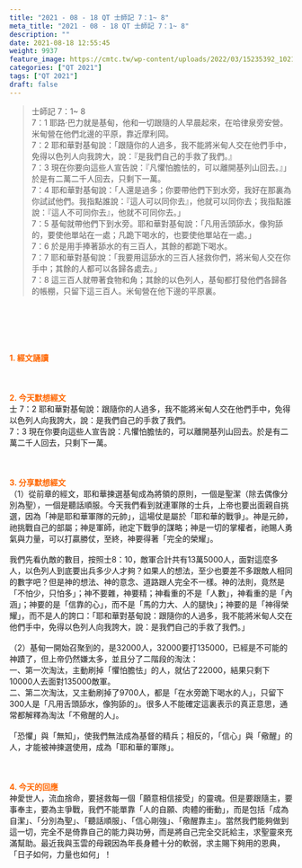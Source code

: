 ```yaml
---
title: "2021 - 08 - 18 QT 士師記 7：1~ 8"
meta_title: "2021 - 08 - 18 QT 士師記 7：1~ 8"
description: ""
date: 2021-08-18 12:55:45
weight: 9937
feature_image: https://cmtc.tw/wp-content/uploads/2022/03/15235392_10211799862337740_180693556567566654_o-1.webp
categories: ["QT 2021"]
tags: ["QT 2021"]
draft: false
---
```


<blockquote>士師記 7：1~ 8<br />
7：1 耶路‧巴力就是基甸，他和一切跟隨的人早晨起來，在哈律泉旁安營。米甸營在他們北邊的平原，靠近摩利岡。<br />
7：2 耶和華對基甸說：「跟隨你的人過多，我不能將米甸人交在他們手中，免得以色列人向我誇大，說：『是我們自己的手救了我們。』<br />
7：3 現在你要向這些人宣告說：『凡懼怕膽怯的，可以離開基列山回去。』」於是有二萬二千人回去，只剩下一萬。<br />
7：4 耶和華對基甸說：「人還是過多；你要帶他們下到水旁，我好在那裏為你試試他們。我指點誰說：『這人可以同你去』，他就可以同你去；我指點誰說：『這人不可同你去』，他就不可同你去。」<br />
7：5 基甸就帶他們下到水旁。耶和華對基甸說：「凡用舌頭舔水，像狗舔的，要使他單站在一處；凡跪下喝水的，也要使他單站在一處。」<br />
7：6 於是用手捧著舔水的有三百人，其餘的都跪下喝水。<br />
7：7 耶和華對基甸說：「我要用這舔水的三百人拯救你們，將米甸人交在你手中；其餘的人都可以各歸各處去。」<br />
7：8 這三百人就帶著食物和角；其餘的以色列人，基甸都打發他們各歸各的帳棚，只留下這三百人。米甸營在他下邊的平原裏。</blockquote><br />
&nbsp;<br />
<br />
&nbsp;<br />
<br />
<span style="color: #ff6600;"><strong>1. </strong><strong>經文誦讀</strong></span><br />
<br />
<span style="color: #ff6600;"><strong> </strong></span><br />
<br />
<span style="color: #ff6600;"><strong>2. 今天默想</strong><strong>經文<br />
</strong></span>士 7：2 耶和華對基甸說：跟隨你的人過多，我不能將米甸人交在他們手中，免得以色列人向我誇大，說：是我們自己的手救了我們。<br />
7：3 現在你要向這些人宣告說：凡懼怕膽怯的，可以離開基列山回去。於是有二萬二千人回去，只剩下一萬。<br />
<br />
&nbsp;<br />
<br />
<span style="color: #ff6600;"><strong>3. 分享默想經文<br />
</strong></span>（1）從前章的經文，耶和華揀選基甸成為將領的原則，一個是聖潔（除去偶像分別為聖），一個是聽話順服。今天我們看到就連軍隊的士兵，上帝也要出面親自挑選，因為「神是耶和華軍隊的元帥」，這場仗是屬於「耶和華的戰爭」。神是元帥，祂挑戰自己的部屬；神是軍師，祂定下戰爭的謀略；神是一切的掌權者，祂賜人勇氣與力量，可以打贏勝仗，至終，神要得著「完全的榮耀」。<br />
<br />
我們先看仇敵的數目，按照士8：10，敵軍合計共有13萬5000人，面對這麼多人，以色列人到底要出兵多少人才夠？如果人的想法，至少也要差不多跟敵人相同的數字吧？但是神的想法、神的意念、道路跟人完全不一樣。神的法則，竟然是「不怕少，只怕多」；神不要雜，神要精；神看重的不是「人數」，神看重的是「內涵」；神要的是「信靠的心」，而不是「馬的力大、人的腿快」；神要的是「神得榮耀」，而不是人的誇口：「耶和華對基甸說：跟隨你的人過多，我不能將米甸人交在他們手中，免得以色列人向我誇大，說：是我們自己的手救了我們。」<br />
<br />
（2）基甸一開始召聚到的，是32000人，32000要打135000，已經是不可能的神蹟了，但上帝仍然嫌太多，並且分了二階段的淘汰：<br />
一、第一次淘汰，主動刷掉「懼怕膽怯」的人，就佔了22000，結果只剩下10000人去面對135000敵軍。<br />
二、第二次淘汰，又主動刷掉了9700人，都是「在水旁跪下喝水的人」，只留下300人是「凡用舌頭舔水，像狗舔的」。很多人不能確定這裏表示的真正意思，通常都解釋為淘汰「不儆醒的人」。<br />
<br />
「恐懼」與「無知」，使我們無法成為基督的精兵；相反的，「信心」與「儆醒」的人，才能被神揀選使用，成為「耶和華的軍隊」。<br />
<br />
&nbsp;<br />
<br />
<span style="color: #ff6600;"><strong>4. 今天的回應<br />
</strong></span>神愛世人，流血捨命，要拯救每一個「願意相信接受」的靈魂。但是要跟隨主，要事奉主，要為主爭戰，我們不能單靠「人的自願、肉體的衝動」，而是包括「成為自潔」、「分別為聖」、「聽話順服」、「信心剛強」、「儆醒靠主」。當然我們能夠做到這一切，完全不是倚靠自己的能力與功勞，而是將自己完全交託給主，求聖靈來充滿幫助。最近我與玉雲的母親因為年長身體十分的軟弱，求主賜下夠用的恩典，「日子如何，力量也如何」！
        